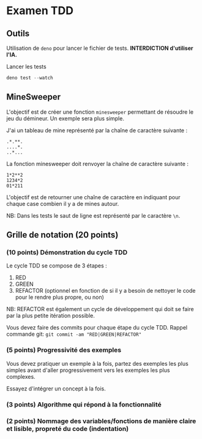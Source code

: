 # Examen TDD

## Outils

Utilisation de `deno` pour lancer le fichier de tests.
**INTERDICTION d'utiliser l'IA.**

Lancer les tests

```ts
deno test --watch
```

## MineSweeper

L'objectif est de créer une fonction `minesweeper` permettant de résoudre le jeu du démineur. Un exemple sera plus simple.

J'ai un tableau de mine représenté par la chaîne de caractère suivante :

```
.*.**.
....*.
..*...
```

La fonction minesweeper doit renvoyer la chaîne de caractère suivante :

```
1*2**2
1234*2
01*211
```

L'objectif est de retourner une chaîne de caractère en indiquant pour chaque case combien il y a de mines autour.

NB: Dans les tests le saut de ligne est représenté par le caractère `\n`.

## Grille de notation (20 points)

### (10 points) Démonstration du cycle TDD

Le cycle TDD se compose de 3 étapes :

1. RED
2. GREEN
3. REFACTOR (optionnel en fonction de si il y a besoin de nettoyer le code pour le rendre plus propre, ou non)

NB: REFACTOR est également un cycle de développement qui doit se faire par la plus petite itération possible.

Vous devez faire des commits pour chaque étape du cycle TDD.
Rappel commande git: `git commit -am "RED|GREEN|REFACTOR"`

### (5 points) Progressivité des exemples

Vous devez pratiquer un exemple à la fois, partez des exemples les plus simples avant d'aller progressivement vers les exemples les plus complexes.

Essayez d'intégrer un concept à la fois.

### (3 points) Algorithme qui répond à la fonctionnalité

### (2 points) Nommage des variables/fonctions de manière claire et lisible, propreté du code (indentation)
